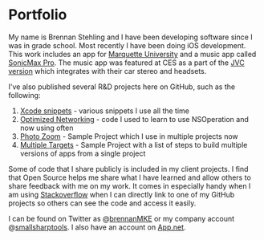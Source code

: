 Portfolio
=========

My name is Brennan Stehling and I have been developing software since I was in grade school. 
Most recently I have been doing iOS development. This work includes an app for 
[Marquette University](https://itunes.apple.com/us/app/marquette-university/id530216413?mt=8) 
and a music app called [SonicMax Pro](https://itunes.apple.com/us/app/sonicmax-pro/id478366186?mt=8). 
The music app was featured at CES as a part of the [JVC version](http://sonicmax.jvc.com/) which 
integrates with their car stereo and headsets.

I've also published several R&D projects here on GitHub, such as the following:

1. [Xcode snippets](https://github.com/brennanMKE/Xcode4CodeSnippets) - various snippets I use all the time
2. [Optimized Networking](https://github.com/brennanMKE/OptimizedNetworking) - code I used to learn to use NSOperation and now using often
3. [Photo Zoom](https://github.com/brennanMKE/PhotoZoom) - Sample Project which I use in multiple projects now
4. [Multiple Targets](https://github.com/brennanMKE/MultipleTargets) - Sample Project with a list of steps to build multiple versions of apps from a single project

Some of code that I share publicly is included in my client projects. I find that Open Source helps me 
share what I have learned and allow others to share feedback with me on my work. It comes in especially 
handy when I am using [Stackoverflow](http://stackoverflow.com/users/10366/brennan) when I can directly 
link to one of my GitHub projects so others can see the code and access it easily.

I can be found on Twitter as @[brennanMKE](https://twitter.com/brennanMKE) 
or my company account @[smallsharptools](https://twitter.com/smallsharptools). 
I also have an account on [App.net](https://alpha.app.net/smallsharptools).
